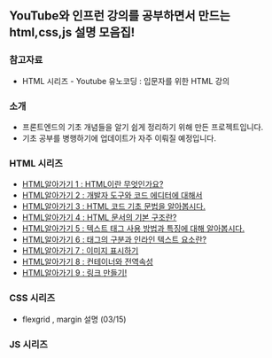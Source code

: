 ## YouTube와 인프런 강의를 공부하면서 만드는 html,css,js 설명 모음집!
### 참고자료

* HTML 시리즈 - Youtube 유노코딩 : 입문자를 위한 HTML 강의

### 소개

* 프론트엔드의 기초 개념들을 알기 쉽게 정리하기 위해 만든 프로젝트입니다.
* 기초 공부를 병행하기에 업데이트가 자주 이뤄질 예정입니다.

### HTML 시리즈
* [HTML알아가기 1 : HTML이란 무엇인가요?](https://github.com/sangjun1126/HCJ_Basic/blob/main/Basic1.md)
* [HTML알아가기 2 : 개발자 도구와 코드 에디터에 대해서](https://github.com/sangjun1126/HCJ_Basic/blob/main/Basic2.md)
* [HTML알아가기 3 : HTML 코드 기초 문법을 알아봅시다.](https://github.com/sangjun1126/HCJ_Basic/blob/main/Basic3.md)
* [HTML알아가기 4 : HTML 문서의 기본 구조란?](https://github.com/sangjun1126/HCJ_Basic/blob/main/Basic4.md)
* [HTML알아가기 5 : 텍스트 태그 사용 방법과 특징에 대해 알아봅시다.](https://github.com/sangjun1126/HCJ_Basic/blob/main/Basic5.md)
* [HTML알아가기 6 : 태그의 구분과 인라인 텍스트 요소란?](https://github.com/sangjun1126/HCJ_Basic/blob/main/Basic6.md)
* [HTML알아가기 7 : 이미지 표시하기](https://github.com/sangjun1126/HCJ_Basic/blob/main/Basic7.md)
* [HTML알아가기 8 : 컨테이너와 전역속성](https://github.com/sangjun1126/HCJ_Basic/blob/main/Basic8.md)
* [HTML알아가기 9 : 링크 만들기!](https://github.com/sangjun1126/HCJ_Basic/blob/main/Basic9.md)

### CSS 시리즈
* flexgrid , margin 설명 (03/15)
### JS 시리즈